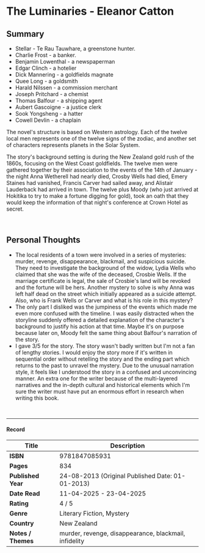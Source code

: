 # The Luminaries - Eleanor Catton

## Summary
* Stellar - Te Rau Tauwhare, a greenstone hunter.
* Charlie Frost - a banker.
* Benjamin Lowenthal - a newspaperman
* Edgar Clinch - a hotelier
* Dick Mannering - a goldfields magnate
* Quee Long - a goldsmith 
* Harald Nilssen - a commission merchant 
* Joseph Pritchard - a chemist
* Thomas Balfour - a shipping agent 
* Aubert Gascoigne - a justice clerk
* Sook Yongsheng - a hatter
* Cowell Devlin - a chaplain

The novel's structure is based on Western astrology. Each of the twelve local men represents one of the twelve signs of the zodiac, and another set of characters represents planets in the Solar System.

The story's background setting is during the New Zealand gold rush of the 1860s, focusing on the West Coast goldfields. The twelve men were gathered together by their association to the events of the 14th of January - the night Anna Wetherell had nearly died, Crosby Wells had died, Emery Staines had vanished, Francis Carver had sailed away, and Alistair Lauderback had arrived in town. The twelve plus Moody (who just arrived at Hokitika to try to make a fortune digging for gold), took an oath that they would keep the information of that night's conference at Crown Hotel as secret.

<br>

## Personal Thoughts
- The local residents of a town were involved in a series of mysteries: murder, revenge, disappearance, blackmail, and suspicious suicide. They need to investigate the background of the widow, Lydia Wells who claimed that she was the wife of the deceased, Crosbie Wells. If the marriage certificate is legal, the sale of Crosbie's land will be revoked and the fortune will be hers. Another mystery to solve is why Anna was left half dead on the street which initially appeared as a suicide attempt. Also, who is Frank Wells or Carver and what is his role in this mystery?
- The only part I disliked was the jumpiness of the events which made me even more confused with the timeline. I was easily distracted when the storyline suddenly offered a detailed explanation of the character's background to justify his action at that time. Maybe it's on purpose because later on, Moody felt the same thing about Balfour's narration of the story.
- I gave 3/5 for the story. The story wasn't badly written but I'm not a fan of lengthy stories. I would enjoy the story more if it's written in sequential order without retelling the story and the ending part which returns to the past to unravel the mystery. Due to the unusual narration style, it feels like I understood the story in a confused and unconvincing manner. An extra one for the writer because of the multi-layered narratives and the in-depth cultural and historical elements which I'm sure the writer must have put an enormous effort in research when writing this book.

<br>

***

#### Record
| Title | Description |
| -- | -- |
| **ISBN** | 9781847085931 |
| **Pages** | 834 |
| **Published Year** | 24-08-2013 (Original Published Date: 01-01-2013) |
| **Date Read** | 11-04-2025 - 23-04-2025 |
| **Rating** | 4 / 5 |
| **Genre** | Literary Fiction, Mystery |
| **Country** | New Zealand |
| **Notes / Themes** | murder, revenge, disappearance, blackmail, infidelity | 
